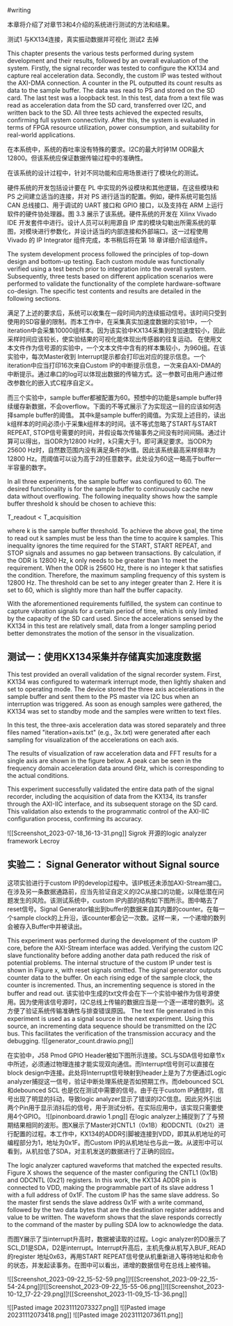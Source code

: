 #writing 

本章将介绍了对章节3和4介绍的系统进行测试的方法和结果。

测试1 与KX134连接，真实振动数据并可视化
测试2 去掉

This chapter presents the various tests performed during system development and their results, followed by an overall evaluation of the system. Firstly, the signal recorder was tested to configure the KX134 and capture real acceleration data. Secondly, the custom IP was tested without the AXI-DMA connection. A counter in the PL outputted its count results as data to the sample buffer. The data was read to PS and stored on the SD card. The last test was a loopback test. In this test, data from a text file was read as acceleration data from the SD card, transferred over I2C, and written back to the SD. All three tests achieved the expected results, confirming full system connectivity. After this, the system is evaluated in terms of FPGA resource utilization, power consumption, and suitability for real-world applications.



在本系统中，系统的吞吐率没有特殊的要求。I2C的最大时钟1M ODR最大12800。但该系统应保证数据传输过程中的准确性。

在该系统的设计过程中，针对不同功能和应用场景进行了模块化的测试。

硬件系统的开发包括设计要在 PL 中实现的外设模块和其他逻辑，在这些模块和 PS 之间建立适当的连接，并对 PS 进行适当的配置。例如，硬件系统可能包括 CAN 总线接口、用于调试的 UART 接口和 GPIO 接口，以及支持在 ARM 上运行软件的硬件协处理器。图 3.3 展示了该系统。硬件系统的开发在 Xilinx Vivado IDE 开发套件中进行。设计人员可以利用源自 IP 库的模块勾勒出所需系统的草图，对模块进行参数化，并设计适当的内部连接和外部端口。这一过程使用 Vivado 的 IP Integrator 组件完成，本书稍后将在第 18 章详细介绍该组件。

The system development process followed the principles of top-down design and bottom-up testing. Each custom module was functionally verified using a test bench prior to integration into the overall system. Subsequently, three tests based on different application scenarios were performed to validate the functionality of the complete hardware-software co-design. The specific test contents and results are detailed in the following sections.



满足了上述的要求后，系统可以收集在一段时间内的连续振动信号。该时间只受到使用的SD容量的限制。而本工作中，在采集真实加速度数据的实验1中，一个iteration中会采集10000组样本。因为该实验中KX134采集到的加速度较小，因此采样时间应该较长，使实验结果的可视化能体现出传感器的往复运动。 在使用文本文件作为信号源的实验中，一个文本文件中含有的样本集较小，为960组。在该实验中，每次Master收到 Interrupt提示都会打印出对应的提示信息。一个iteration中应当打印16次来自Custom IP的中断提示信息，一次来自AXI-DMA的中断提示。通过串口的log可以体现出数据的传输方式。这一参数可由用户通过修改参数化的嵌入式C程序自定义。



而三个实验中，sample buffer都被配置为60。预想中的功能是sample buffer持续缓存新数据，不会overflow。下面的不等式展示了为实现这一目的应该如何选择sample buffer的阈值。
其中k是sample buffer的阈值。为实现上述目的，读出k组样本的时间必须小于采集k组样本的时间。该不等式忽略了START与START REPEAT, STOP信号需要的时间，并假设每次传输事务之间没有时间间隔。通过计算可以得出，当ODR为12800 Hz时，k只需大于1，即可满足要求。当ODR为25600 Hz时，自然数范围内没有满足条件的k值。因此该系统最高采样频率为12800 Hz。而阈值可以设为高于2的任意数字。此处设为60这一略高于buffer一半容量的数字。

In all three experiments, the sample buffer was configured to 60. The desired functionality is for the sample buffer to continuously cache new data without overflowing. The following inequality shows how the sample buffer threshold k should be chosen to achieve this:

T_readout < T_acquisition

where k is the sample buffer threshold. To achieve the above goal, the time to read out k samples must be less than the time to acquire k samples. This inequality ignores the time required for the START, START REPEAT, and STOP signals and assumes no gap between transactions. By calculation, if the ODR is 12800 Hz, k only needs to be greater than 1 to meet the requirement. When the ODR is 25600 Hz, there is no integer k that satisfies the condition. Therefore, the maximum sampling frequency of this system is 12800 Hz. The threshold can be set to any integer greater than 2. Here it is set to 60, which is slightly more than half the buffer capacity.

With the aforementioned requirements fulfilled, the system can continue to capture vibration signals for a certain period of time, which is only limited by the capacity of the SD card used. Since the accelerations sensed by the KX134 in this test are relatively small, data from a longer sampling period better demonstrates the motion of the sensor in the visualization.


## 测试一：使用KX134采集并存储真实加速度数据
This test provided an overall validation of the signal recorder system. First, KX134 was configured to watermark interrupt mode, then lightly shaken and set to operating mode. The device stored the three axis accelerations in the sample buffer and sent them to the PS master via I2C bus when an interruption was triggered. As soon as enough samples were gathered, the KX134 was set to standby mode and the samples were written to text files.

In this test, the three-axis acceleration data was stored separately and three files named "iteration+axis.txt" (e.g., 3x.txt) were generated after each sampling for visualization of the accelerations on each axis.

The results of visualization of raw acceleration data and FFT results for a single axis are shown in the figure below. A peak can be seen in the frequency domain acceleration data around 6Hz, which is corresponding to the actual conditions.

This experiment successfully validated the entire data path of the signal recorder, including the acquisition of data from the KX134, its transfer through the AXI-IIC interface, and its subsequent storage on the SD card. This validation also extends to the programmatic control of the AXI-IIC configuration process, confirming its accuracy.

![[Screenshot_2023-07-18_16-13-31.png]]
Sigrok 开源的logic analyzer framework Lecroy


## 实验二： Signal Generator without Signal source

这项实验进行于custom IP的develop过程中。该IP核还未添加AXI-Stream接口。在涉及另一条数据通路前，应当先验证自定义的I2C从接口的功能，以降低潜在问题发生的风险。该测试系统中，custom IP内部的结构如下图所示。图中略去了reset信号。Signal Generator输出到buffer的数据来自其内置的counter。在每一个sample clock的上升沿，该counter都会记一次数。这样一来，一个递增的数列会被存入Buffer中并被读出。

This experiment was performed during the development of the custom IP core, before the AXI-Stream interface was added. Verifying the custom I2C slave functionality before adding another data path reduced the risk of potential problems. The internal structure of the custom IP under test is shown in Figure x, with reset signals omitted. The signal generator outputs counter data to the buffer. On each rising edge of the sample clock, the counter is incremented. Thus, an incrementing sequence is stored in the buffer and read out.
该实验中生成的txt文件会在下一个实验中被作为信号源使用。因为使用该信号源时，I2C总线上传输的数据应当是一个逐一递增的数列。这方便了验证系统传输准确性与排查错误原因。
The text file generated in this experiment is used as a signal source in the next experiment. Using this source, an incrementing data sequence should be transmitted on the I2C bus. This facilitates the verification of the transmission accuracy and the debugging.
![[generator_count.drawio.png]]

在实验中，J58 Pmod GPIO Header被如下图所示连接。SCL与SDA信号如章节x中所述，必须通过物理连接才能实现双向通信。而Interrupt信号则可以直接在block design中连接。此处将Interrupt信号映射到header上是为了方便通过Logic analyzer捕捉这一信号，验证中断处理系统是否如预期工作。而debounced SCL和debounced SCL 也是仅在测试中需要的信号。由于在于custom IP通信时，信号出现了明显的抖动，导致logic analyzer显示了错误的I2C信息。因此另外引出两个Pin用于显示消抖后的信号，用于测试分析。在实际应用中，该实现只需要使用4个GPIO。
![[pinonboard.drawio 1.png]]
在logic analyzer上捕捉到了了与预期结果相同的波形。图X展示了Master对CNTL1（0x1B）和ODCNTL（0x21）进行配置的过程。本工作中，KX134的ADDR引脚被连接到VDD，即其从机地址的可编程部分为1，地址为0x1F。而Custom IP的从机地址也与此一致。从波形中可以看到，从机拉低了SDA，对主机发送的数据进行了正确的回应。

The logic analyzer captured waveforms that matched the expected results. Figure X shows the sequence of the master configuring the CNTL1 (0x1B) and ODCNTL (0x21) registers. In this work, the KX134 ADDR pin is connected to VDD, making the programmable part of its slave address 1 with a full address of 0x1F. The custom IP has the same slave address.  So the master first sends the slave address 0x1F with a write command, followed by the two data bytes that are the destination register address and value to be written. The waveform shows that the slave responds correctly to the command of the master by pulling SDA low to acknowledge the data. 


而图Y展示了当interrupt升高时，数据被读取的过程。Logic analyzer的D0展示了SCL,D1是SDA，D2是interrupt。Interrupt升高后，主机先像从机写入BUF_READ的register 地址0x63，再用START REPEAT信号使从机重新进入等待地址和命令的状态，并发起读事务。在图中可以看出，递增的数据信号在总线上被传输。

![[Screenshot_2023-09-22_15-52-59.png]]![[Screenshot_2023-09-22_15-54-24.png]]![[Screenshot_2023-09-22_15-55-06.png]]![[Screenshot_2023-10-12_17-22-29.png]]![[Screenshot_2023-11-09_15-13-36.png]]

![[Pasted image 20231112073327.png]]
![[Pasted image 20231112073418.png]]
![[Pasted image 20231112073611.png]]